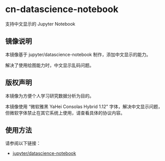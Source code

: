 # cn-datascience-notebook

支持中文显示的 Jupyter Notebook

## 镜像说明

本镜像基于 jupyter/datascience-notebook 制作，添加中文显示的能力。

解决了使用绘图能力时，中文显示乱码问题。

## 版权声明

本镜像为方便个人学习研究数据分析为目的。

本镜像使用 “微软雅黑 YaHei Consolas Hybrid 1.12” 字体，解决中文显示问题，但微软字体禁止在其它系统上使用，请查看具体的协议内容。

## 使用方法

请参阅以下链接：
- [jupyter/datascience-notebook](https://hub.docker.com/r/jupyter/datascience-notebook)